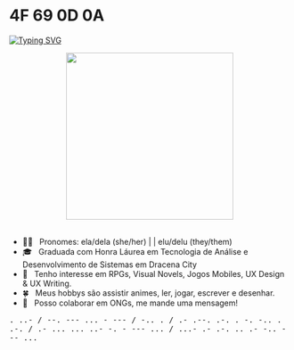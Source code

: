 #  4F 69 0D 0A 

[![Typing SVG](https://readme-typing-svg.herokuapp.com?color=FF69B4&lines=%E3%81%93%E3%82%93%E3%81%AB%E3%81%A1%E3%81%AF%E3%80%81%E6%9D%BE%E6%9C%AC+%E3%82%BF%E3%83%81%E3%82%A2%E3%83%8A+%E3%81%A7%E3%81%99%E3%80%82%F0%9F%8C%B8)](https://git.io/typing-svg)

<div align="center">
    <img height="300" src="../assets/banner.png"/>
</div>

<br>

- 🖐🏻 &nbsp; Pronomes: ela/dela (she/her) | | elu/delu (they/them)
- 🎓 &nbsp; Graduada com Honra Láurea em Tecnologia de Análise e Desenvolvimento de Sistemas em Dracena City
- 💫 &nbsp; Tenho interesse em RPGs, Visual Novels, Jogos Mobiles, UX Design & UX Writing. 
- 🍀 &nbsp; Meus hobbys são assistir animes, ler, jogar, escrever e desenhar. 
- 💛 &nbsp; Posso colaborar em ONGs, me mande uma mensagem! 

<samp> 
    . ..- / --. --- ... - --- / -.. . / .- .--. .-. . -. -.. . .-. / .- ... ... ..- -. - --- ... / ...- .- .-. .. .- -.. --- ... 
</samp>

<!--  
 <img height="137px"
  src="https://stackoverflow-card.vercel.app/?userID=16270358&theme=dracula" 
/> -->

<!-- Put whatever i current learning here -->
<!-- Put a curriculum here -->

<!-- [![Readme Quotes](https://quotes-github-readme.vercel.app/api?type=horizontal)](https://github.com/piyushsuthar/github-readme-quotes)
 -->

<!-- <div>
<!--   <a href="https://github.com/TatianaMatumoto">
  <img height="180em" src="https://github-readme-stats.vercel.app/api?username=TatianaMatumoto&show_icons=true&theme=dracula&include_all_commits=true&count_private=true"/>
  <img height="180em" src="https://github-readme-stats.vercel.app/api/top-langs/?username=TatianaMatumoto&layout=compact&langs_count=7&theme=dracula"/>
</div> -->
  
<!-- <div style="display: inline_block"><br>
  <img align="center" alt="Tati-JS" height="30" width="40" src="https://raw.githubusercontent.com/devicons/devicon/master/icons/javascript/javascript-plain.svg">
  <img align="center" alt="Tati-React" height="30" width="40" src="https://raw.githubusercontent.com/devicons/devicon/master/icons/react/react-original.svg">
  <img align="center" alt="Tati-HTML" height="30" width="40" src="https://raw.githubusercontent.com/devicons/devicon/master/icons/html5/html5-original.svg">
  <img align="center" alt="Tati-CSS" height="30" width="40" src="https://raw.githubusercontent.com/devicons/devicon/master/icons/css3/css3-original.svg">
  <img align="center" alt="Tati-CSS" height="30" width="40" src="https://github.com/devicons/devicon/blob/master/icons/java/java-original-wordmark.svg">
  <img align="center" alt="Tati-CSS" height="30" width="40" src="https://github.com/devicons/devicon/blob/master/icons/arduino/arduino-original-wordmark.svg">
  <img align="center" alt="Tati-CSS" height="30" width="40" src="https://github.com/devicons/devicon/blob/master/icons/postgresql/postgresql-original-wordmark.svg">
  <img align="center" alt="Tati-CSS" height="30" width="40" src="https://github.com/devicons/devicon/blob/master/icons/trello/trello-plain-wordmark.svg">
  <img align="center" alt="Tati-CSS" height="30" width="40" src="https://github.com/devicons/devicon/blob/master/icons/wordpress/wordpress-original.svg">
  <img align="center" alt="Tati-CSS" height="30" width="40" src="https://github.com/devicons/devicon/blob/master/icons/npm/npm-original-wordmark.svg">
  <img align="center" alt="Tati-CSS" height="30" width="40" src="https://github.com/devicons/devicon/blob/master/icons/nodejs/nodejs-original-wordmark.svg">
  <img align="center" alt="Tati-CSS" height="30" width="40" src="https://github.com/devicons/devicon/blob/master/icons/python/python-original-wordmark.svg">
  <img align="center" alt="Tati-CSS" height="30" width="40" src="https://github.com/devicons/devicon/blob/master/icons/c/c-original.svg"> -->
<!-- </div>
    <a><img align="right" alt="rocket" height="120" width="140" src="https://i.kym-cdn.com/photos/images/original/001/082/810/314.gif"></a>
</div>
  
  </div> 
  
  
 ##
   -->
<!--  <div> 
  <a href="https://www.youtube.com/channel/UCjGFkOjdBSa2E0ralpp8VxA" target="_blank"><img src="https://img.shields.io/badge/YouTube-FF0000?style=for-the-badge&logo=youtube&logoColor=white" target="_blank"></a>
  <a href="https://www.instagram.com/tatiana_narumi/" target="_blank"><img src="https://img.shields.io/badge/-Instagram-%23E4405F?style=for-the-badge&logo=instagram&logoColor=white" target="_blank"></a>
 	<a href="https://www.twitch.tv/tatiana_nm" target="_blank"><img src="https://img.shields.io/badge/Twitch-9146FF?style=for-the-badge&logo=twitch&logoColor=white" target="_blank"></a>
  <a href="https://www.linkedin.com/in/tatiana-matumoto-71219b147/" target="_blank"><img src="https://img.shields.io/badge/-LinkedIn-%230077B5?style=for-the-badge&logo=linkedin&logoColor=white" target="_blank"></a> 
   <a href="https://twitter.com/tatiananm7" target="_blank"><img src="https://img.shields.io/badge/Twitter-1DA1F2?style=for-the-badge&logo=twitter&logoColor=white" target="_blank"></a> 
   <a href="https://www.tiktok.com/@tatianamatumoto?lang=pt-BR" target="_blank"><img src="https://img.shields.io/badge/TikTok-000000?style=for-the-badge&logo=tiktok&logoColor=white" target="_blank"></a> 
    <a href="https://steamcommunity.com/id/tatianamatumoto/" target="_blank"><img src="https://img.shields.io/badge/Steam-000000?style=for-the-badge&logo=steam&logoColor=white target="_blank"></a> 
       <a href="https://tatiananm.itch.io/" target="_blank"><img src="https://img.shields.io/badge/Itch.io-FA5C5C?style=for-the-badge&logo=itch.io&logoColor=white target="_blank"></a>  -->
<!-- Missing Medibang and Canvas badget.     -->
<!-- </div> -->
  
<!--   
[![trophy](https://github-profile-trophy.vercel.app/?username=TatianaMatumoto&theme=dracula)](https://github.com/ryo-ma/github-profile-trophy)

[![GitHub Streak](http://github-readme-streak-stats.herokuapp.com?user=TatianaMatumoto&theme=dracula)](https://git.io/streak-stats)
  
[![Spotify recently played](https://spotify-recently-played-readme.vercel.app/api?user=312qn427j2qmkbxhuyrl5a5722ze)](https://open.spotify.com/user/312qn427j2qmkbxhuyrl5a5722ze)
  
 ![](https://komarev.com/ghpvc/?username=TatianaMatumoto&color=ff69b4)
 -->
##
